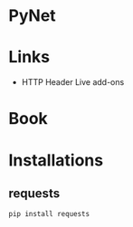# PyNet
# Links
- HTTP Header Live add-ons 
# Book

# Installations 
## requests 
```
pip install requests
```
